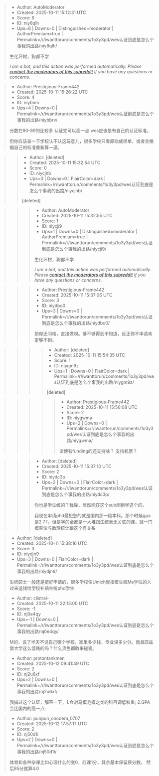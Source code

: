 > - Author: AutoModerator
> - Created: 2025-10-11 15:12:31 UTC
> - Score: 6
> - ID: niy8qlh
> - Ups=6 | Downs=0 | Distinguished=moderator | AuthorPremium=true | Permalink=/r/iwanttorun/comments/1o3y3pd/wes认证到底是怎么个事我的出路/niy8qlh/
>
> 生化环材，狗都不学
> 
> *I am a bot, and this action was performed automatically. Please [contact the moderators of this subreddit](/message/compose/?to=/r/iwanttorun) if you have any questions or concerns.*

> - Author: Prestigious-Frame442
> - Created: 2025-10-11 15:26:22 UTC
> - Score: 4
> - ID: niybbrv
> - Ups=4 | Downs=0 | Permalink=/r/iwanttorun/comments/1o3y3pd/wes认证到底是怎么个事我的出路/niybbrv/
>
> 分数在80-89的比较多 认证完可以高一点 wes应该是有自己的认证标准。
> 
> 但你应该查一下学校认不认这玩意儿，很多学校只看原始成绩单，或者会根据自己的标准重新算一遍。

>> - Author: [deleted]
>> - Created: 2025-10-11 15:32:54 UTC
>> - Score: 0
>> - ID: niycjhb
>> - Ups=0 | Downs=0 | FlairColor=dark | Permalink=/r/iwanttorun/comments/1o3y3pd/wes认证到底是怎么个事我的出路/niycjhb/
>>
>> [deleted]

>>> - Author: AutoModerator
>>> - Created: 2025-10-11 15:32:55 UTC
>>> - Score: 1
>>> - ID: niycji9
>>> - Ups=1 | Downs=0 | Distinguished=moderator | AuthorPremium=true | Permalink=/r/iwanttorun/comments/1o3y3pd/wes认证到底是怎么个事我的出路/niycji9/
>>>
>>> 生化环材，狗都不学
>>> 
>>> *I am a bot, and this action was performed automatically. Please [contact the moderators of this subreddit](/message/compose/?to=/r/iwanttorun) if you have any questions or concerns.*

>>> - Author: Prestigious-Frame442
>>> - Created: 2025-10-11 15:37:06 UTC
>>> - Score: 3
>>> - ID: niydbo0
>>> - Ups=3 | Downs=0 | Permalink=/r/iwanttorun/comments/1o3y3pd/wes认证到底是怎么个事我的出路/niydbo0/
>>>
>>> 那你还问啥，直接做呗。够不够得到不知道，反正你不申请肯定够不到。

>>>> - Author: [deleted]
>>>> - Created: 2025-10-11 15:54:35 UTC
>>>> - Score: 1
>>>> - ID: niygm9z
>>>> - Ups=1 | Downs=0 | FlairColor=dark | Permalink=/r/iwanttorun/comments/1o3y3pd/wes认证到底是怎么个事我的出路/niygm9z/
>>>>
>>>> [deleted]

>>>>> - Author: Prestigious-Frame442
>>>>> - Created: 2025-10-11 15:56:08 UTC
>>>>> - Score: 2
>>>>> - ID: niygwma
>>>>> - Ups=2 | Downs=0 | Permalink=/r/iwanttorun/comments/1o3y3pd/wes认证到底是怎么个事我的出路/niygwma/
>>>>>
>>>>> 读博有funding的还支持啥？ 支持机票？

>>> - Author: [deleted]
>>> - Created: 2025-10-11 15:37:10 UTC
>>> - Score: 2
>>> - ID: niydc3p
>>> - Ups=2 | Downs=0 | FlairColor=dark | Permalink=/r/iwanttorun/comments/1o3y3pd/wes认证到底是怎么个事我的出路/niydc3p/
>>>
>>> 你也是学生统的？我靠，居然能在这个sub刷到学这个的。
>>> 
>>> 我现在申请phd最犯愁的就是国内那一段本科。那个时候gpa是2.77，但是学的全都是一大堆跟生统毫无关联的课，就一门概率论与数理统计跟这个有关系

> - Author: [deleted]
> - Created: 2025-10-11 15:38:16 UTC
> - Score: 3
> - ID: niydjn9
> - Ups=3 | Downs=0 | FlairColor=dark | Permalink=/r/iwanttorun/comments/1o3y3pd/wes认证到底是怎么个事我的出路/niydjn9/
>
> 生统硕士一般还是挺好申请的，很多学校像Umich就指着生统Ms学位的人过来送钱给学校补贴生统phd学生

> - Author: clistral-
> - Created: 2025-10-11 22:15:00 UTC
> - Score: -1
> - ID: nj0e4qy
> - Ups=-1 | Downs=0 | Permalink=/r/iwanttorun/comments/1o3y3pd/wes认证到底是怎么个事我的出路/nj0e4qy/
>
> M的，说了半天不说自己哪个学校，家里多少钱，专业课多少分。而且匹兹堡大学这么低贱的吗？什么货色都敢来碰瓷。

> - Author: protontankman
> - Created: 2025-10-12 09:41:49 UTC
> - Score: 2
> - ID: nj2u6xf
> - Ups=2 | Downs=0 | Permalink=/r/iwanttorun/comments/1o3y3pd/wes认证到底是怎么个事我的出路/nj2u6xf/
>
> 我搞过这个认证，解答一下，1.会对马概毛概之类的科目调低权重; 2.GPA会比国内的高一点;

> - Author: punpun_onodera_0707
> - Created: 2025-10-12 17:57:17 UTC
> - Score: 2
> - ID: nj50d1i
> - Ups=2 | Downs=0 | Permalink=/r/iwanttorun/comments/1o3y3pd/wes认证到底是怎么个事我的出路/nj50d1i/
>
> 体育和各种杂课比如心理什么的变0，红课1分，其余基本保留原分数。 然后85分就算4.0
